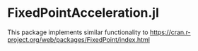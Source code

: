 # FixedPointAcceleration.jl

This package implements similar functionality to https://cran.r-project.org/web/packages/FixedPoint/index.html
